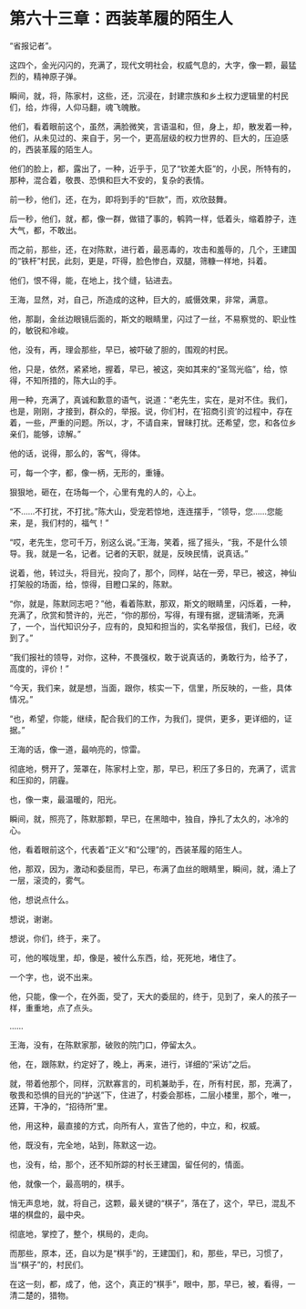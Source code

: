 # 第六十三章：西装革履的陌生人

“省报记者”。

这四个，金光闪闪的，充满了，现代文明社会，权威气息的，大字，像一颗，最猛烈的，精神原子弹。

瞬间，就，将，陈家村，这些，还，沉浸在，封建宗族和乡土权力逻辑里的村民们，给，炸得，人仰马翻，魂飞魄散。

他们，看着眼前这个，虽然，满脸微笑，言语温和，但，身上，却，散发着一种，他们，从未见过的、来自于，另一个，更高层级的权力世界的、巨大的，压迫感的，西装革履的陌生人。

他们的脸上，都，露出了，一种，近乎于，见了“钦差大臣”的，小民，所特有的，那种，混合着，敬畏、恐惧和巨大不安的，复杂的表情。

前一秒，他们，还，在为，即将到手的“巨款”，而，欢欣鼓舞。

后一秒，他们，就，都，像一群，做错了事的，鹌鹑一样，低着头，缩着脖子，连大气，都，不敢出。

而之前，那些，还，在对陈默，进行着，最恶毒的，攻击和羞辱的，几个，王建国的“铁杆”村民，此刻，更是，吓得，脸色惨白，双腿，筛糠一样地，抖着。

他们，恨不得，能，在地上，找个缝，钻进去。

王海，显然，对，自己，所造成的这种，巨大的，威慑效果，非常，满意。

他，那副，金丝边眼镜后面的，斯文的眼睛里，闪过了一丝，不易察觉的、职业性的，敏锐和冷峻。

他，没有，再，理会那些，早已，被吓破了胆的，围观的村民。

他，只是，依然，紧紧地，握着，早已，被这，突如其来的“圣驾光临”，给，惊得，不知所措的，陈大山的手。

用一种，充满了，真诚和歉意的语气，说道：“老先生，实在，是对不住。我们，也是，刚刚，才接到，群众的，举报。说，你们村，在‘招商引资’的过程中，存在着，一些，严重的问题。所以，才，不请自来，冒昧打扰。还希望，您，和各位乡亲们，能够，谅解。”

他的话，说得，那么的，客气，得体。

可，每一个字，都，像一柄，无形的，重锤。

狠狠地，砸在，在场每一个，心里有鬼的人的，心上。

“不……不打扰，不打扰。”陈大山，受宠若惊地，连连摆手，“领导，您……您能来，是，我们村的，福气！”

“哎，老先生，您可千万，别这么说。”王海，笑着，摇了摇头，“我，不是什么领导。我，就是一名，记者。记者的天职，就是，反映民情，说真话。”

说着，他，转过头，将目光，投向了，那个，同样，站在一旁，早已，被这，神仙打架般的场面，给，惊得，目瞪口呆的，陈默。

“你，就是，陈默同志吧？”他，看着陈默，那双，斯文的眼睛里，闪烁着，一种，充满了，欣赏和赞许的，光芒，“你的那份，写得，有理有据，逻辑清晰，充满了，一个，当代知识分子，应有的，良知和担当的，实名举报信，我们，已经，收到了。”

“我们报社的领导，对你，这种，不畏强权，敢于说真话的，勇敢行为，给予了，高度的，评价！”

“今天，我们来，就是想，当面，跟你，核实一下，信里，所反映的，一些，具体情况。”

“也，希望，你能，继续，配合我们的工作，为我们，提供，更多，更详细的，证据。”

王海的话，像一道，最响亮的，惊雷。

彻底地，劈开了，笼罩在，陈家村上空，那，早已，积压了多日的，充满了，谎言和压抑的，阴霾。

也，像一束，最温暖的，阳光。

瞬间，就，照亮了，陈默那颗，早已，在黑暗中，独自，挣扎了太久的，冰冷的心。

他，看着眼前这个，代表着“正义”和“公理”的，西装革履的陌生人。

他，那双，因为，激动和委屈而，早已，布满了血丝的眼睛里，瞬间，就，涌上了一层，滚烫的，雾气。

他，想说点什么。

想说，谢谢。

想说，你们，终于，来了。

可，他的喉咙里，却，像是，被什么东西，给，死死地，堵住了。

一个字，也，说不出来。

他，只能，像一个，在外面，受了，天大的委屈的，终于，见到了，亲人的孩子一样，重重地，点了点头。

……

王海，没有，在陈默家那，破败的院门口，停留太久。

他，在，跟陈默，约定好了，晚上，再来，进行，详细的“采访”之后。

就，带着他那个，同样，沉默寡言的，司机兼助手，在，所有村民，那，充满了，敬畏和恐惧的目光的“护送”下，住进了，村委会那栋，二层小楼里，那个，唯一，还算，干净的，“招待所”里。

他，用这种，最直接的方式，向所有人，宣告了他的，中立，和，权威。

他，既没有，完全地，站到，陈默这一边。

也，没有，给，那个，还不知所踪的村长王建国，留任何的，情面。

他，就像一个，最高明的，棋手。

悄无声息地，就，将自己，这颗，最关键的“棋子”，落在了，这个，早已，混乱不堪的棋盘的，最中央。

彻底地，掌控了，整个，棋局的，走向。

而那些，原本，还，自以为是“棋手”的，王建国们，和，那些，早已，习惯了，当“棋子”的，村民们。

在这一刻，都，成了，他，这个，真正的“棋手”，眼中，那，早已，被，看得，一清二楚的，猎物。